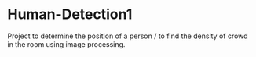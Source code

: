 # Human-Detection1
Project to determine the position of a person / to find the density of crowd in the room using image processing.
